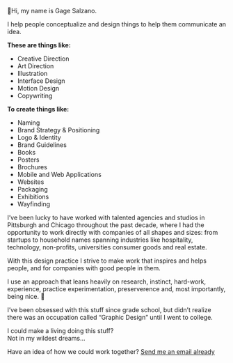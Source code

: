 👋Hi, my name is <span id='me'>Gage Salzano.</span>

I help people conceptualize and design things to help them communicate an idea.

**These are things like:**

* Creative Direction
* Art Direction
* Illustration
* Interface Design
* Motion Design
* Copywriting

**To create things like:**

* Naming
* Brand Strategy & Positioning
* Logo & Identity
* Brand Guidelines
* Books
* Posters
* Brochures
* Mobile and Web Applications
* Websites
* Packaging
* Exhibitions
* Wayfinding

I’ve been lucky to have <span id='work-experience'>worked with talented agencies and studios in Pittsburgh and Chicago</span> throughout the past decade, where I had the opportunity to work directly with companies of all shapes and sizes: from startups to household names spanning industries like hospitality, technology, non-profits, universities consumer goods and real estate.

With this design practice I strive to make work that inspires and helps people, and for companies with good people in them.

I use an approach that leans heavily on research, instinct, hard-work, experience, practice experimentation, preserverence and, most importantly, being nice. 🙂

I’ve been <span id='stealth-gaming'>obsessed with this stuff since grade school</span>, but didn’t realize there was an occupation called “Graphic Design” <span id='edinboro'>until I went to college</span>.

I could make a living doing this stuff? <br> Not in my wildest dreams...

Have an idea of how we could work together? <a href="mailto:me@gagesalzano.com" target="_top">Send me an email already</a>